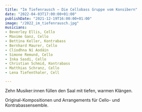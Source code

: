 ```yaml
---
title: "Im Tiefenrausch – Die Cellobass Gruppe vom Konsibern"
date: "2022-04-03T17:00:00+01:00"
publishDate: "2021-12-19T16:00:00+01:00"
image: "/2022_im_tiefenrausch.jpg"
musicians:
- Beverley Ellis, Cello
- Maxime Ganz, Cello
- Bettina Keller, Kontrabass
- Bernhard Maurer, Cello
- Clíodhna Ní Aodáin
- Simone Remund, Cello
- Inka Sasdi, Cello
- Christian Schmid, Kontrabass
- Matthias Schranz, Cello
- Lena Tiefenthaler, Cell

---
```


Zehn Musiker:innen füllen den Saal mit tiefen, warmen Klängen.

Original-Kompositionen und Arrangements für Cello- und Kontrabassensemble.
